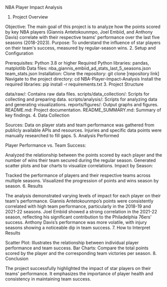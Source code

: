 NBA Player Impact Analysis

1. Project Overview

Objective:
The main goal of this project is to analyze how the points scored by key NBA players (Giannis Antetokounmpo, Joel Embiid, and Anthony Davis) correlate with their respective teams' performance over the last five seasons (2018-2023).
Purpose:
To understand the influence of star players on their team's success, measured by regular-season wins.
2. Setup and Configuration

Prerequisites:
Python 3.8 or higher
Required Python libraries: pandas, matplotlib
Data files:
nba_giannis_embiid_ad_stats_last_5_seasons.json
team_stats.json
Installation:
Clone the repository: git clone [repository link]
Navigate to the project directory: cd NBA-Player-Impact-Analysis
Install the required libraries: pip install -r requirements.txt
3. Project Structure

data/raw/: Contains raw data files.
scripts/data_collection/: Scripts for collecting and preparing data.
scripts/analysis/: Scripts for analyzing data and generating visualizations.
reports/figures/: Output graphs and figures.
README.md: Project documentation.
README_SUMMARY.md: Summary of key findings.
4. Data Collection

Sources:
Data on player stats and team performance was gathered from publicly available APIs and resources.
Injuries and specific data points were manually researched to fill gaps.
5. Analysis Performed

Player Performance vs. Team Success:

Analyzed the relationship between the points scored by each player and the number of wins their team secured during the regular season.
Generated scatter plots and bar charts to visualize correlations.
Impact by Season:

Tracked the performance of players and their respective teams across multiple seasons.
Visualized the progression of points and wins season by season.
6. Results

The analysis demonstrated varying levels of impact for each player on their team's performance.
Giannis Antetokounmpo’s points were consistently correlated with high team performance, particularly in the 2018-19 and 2021-22 seasons.
Joel Embiid showed a strong correlation in the 2021-22 season, reflecting his significant contribution to the Philadelphia 76ers' success.
Anthony Davis’s performance was more volatile, with injury seasons showing a noticeable dip in team success.
7. How to Interpret Results

Scatter Plot: Illustrates the relationship between individual player performance and team success.
Bar Charts: Compare the total points scored by the player and the corresponding team victories per season.
8. Conclusion

The project successfully highlighted the impact of star players on their teams' performance.
It emphasizes the importance of player health and consistency in maintaining team success.
